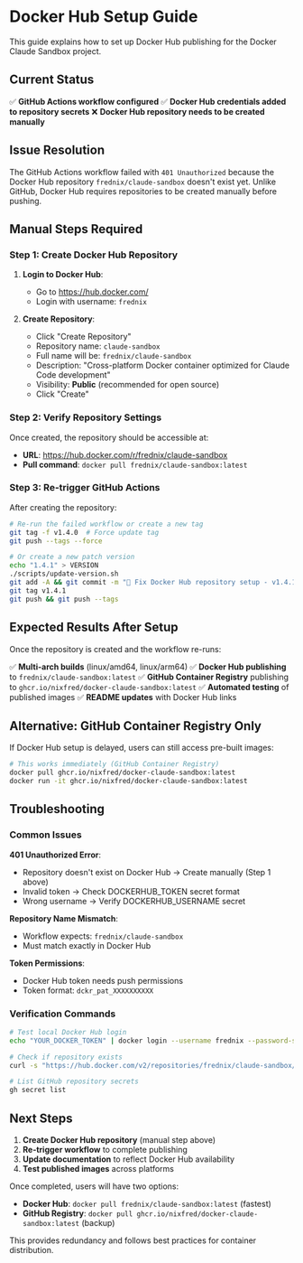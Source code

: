 # Docker Hub Setup Guide

This guide explains how to set up Docker Hub publishing for the Docker Claude Sandbox project.

## Current Status

✅ **GitHub Actions workflow configured**
✅ **Docker Hub credentials added to repository secrets**
❌ **Docker Hub repository needs to be created manually**

## Issue Resolution

The GitHub Actions workflow failed with `401 Unauthorized` because the Docker Hub repository `frednix/claude-sandbox` doesn't exist yet. Unlike GitHub, Docker Hub requires repositories to be created manually before pushing.

## Manual Steps Required

### Step 1: Create Docker Hub Repository

1. **Login to Docker Hub**:
   - Go to https://hub.docker.com/
   - Login with username: `frednix`

2. **Create Repository**:
   - Click "Create Repository"
   - Repository name: `claude-sandbox`
   - Full name will be: `frednix/claude-sandbox`
   - Description: "Cross-platform Docker container optimized for Claude Code development"
   - Visibility: **Public** (recommended for open source)
   - Click "Create"

### Step 2: Verify Repository Settings

Once created, the repository should be accessible at:
- **URL**: https://hub.docker.com/r/frednix/claude-sandbox
- **Pull command**: `docker pull frednix/claude-sandbox:latest`

### Step 3: Re-trigger GitHub Actions

After creating the repository:

```bash
# Re-run the failed workflow or create a new tag
git tag -f v1.4.0  # Force update tag
git push --tags --force

# Or create a new patch version
echo "1.4.1" > VERSION
./scripts/update-version.sh
git add -A && git commit -m "🔧 Fix Docker Hub repository setup - v1.4.1"
git tag v1.4.1
git push && git push --tags
```

## Expected Results After Setup

Once the repository is created and the workflow re-runs:

✅ **Multi-arch builds** (linux/amd64, linux/arm64)
✅ **Docker Hub publishing** to `frednix/claude-sandbox:latest`
✅ **GitHub Container Registry** publishing to `ghcr.io/nixfred/docker-claude-sandbox:latest`
✅ **Automated testing** of published images
✅ **README updates** with Docker Hub links

## Alternative: GitHub Container Registry Only

If Docker Hub setup is delayed, users can still access pre-built images:

```bash
# This works immediately (GitHub Container Registry)
docker pull ghcr.io/nixfred/docker-claude-sandbox:latest
docker run -it ghcr.io/nixfred/docker-claude-sandbox:latest
```

## Troubleshooting

### Common Issues

**401 Unauthorized Error**:
- Repository doesn't exist on Docker Hub → Create manually (Step 1 above)
- Invalid token → Check DOCKERHUB_TOKEN secret format
- Wrong username → Verify DOCKERHUB_USERNAME secret

**Repository Name Mismatch**:
- Workflow expects: `frednix/claude-sandbox`
- Must match exactly in Docker Hub

**Token Permissions**:
- Docker Hub token needs push permissions
- Token format: `dckr_pat_XXXXXXXXXX`

### Verification Commands

```bash
# Test local Docker Hub login
echo "YOUR_DOCKER_TOKEN" | docker login --username frednix --password-stdin

# Check if repository exists
curl -s "https://hub.docker.com/v2/repositories/frednix/claude-sandbox/"

# List GitHub repository secrets
gh secret list
```

## Next Steps

1. **Create Docker Hub repository** (manual step above)
2. **Re-trigger workflow** to complete publishing
3. **Update documentation** to reflect Docker Hub availability
4. **Test published images** across platforms

Once completed, users will have two options:
- **Docker Hub**: `docker pull frednix/claude-sandbox:latest` (fastest)
- **GitHub Registry**: `docker pull ghcr.io/nixfred/docker-claude-sandbox:latest` (backup)

This provides redundancy and follows best practices for container distribution.